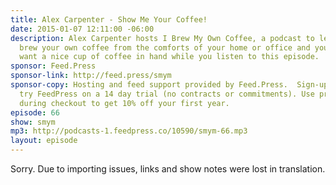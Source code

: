 ```yaml
---
title: Alex Carpenter - Show Me Your Coffee!
date: 2015-01-07 12:11:00 -06:00
description: Alex Carpenter hosts I Brew My Own Coffee, a podcast to learn how to
  brew your own coffee from the comforts of your home or office and you&rsquo;ll definitely
  want a nice cup of coffee in hand while you listen to this episode.
sponsor: Feed.Press
sponsor-link: http://feed.press/smym
sponsor-copy: Hosting and feed support provided by Feed.Press.  Sign-up today and
  try FeedPress on a 14 day trial (no contracts or commitments). Use promo code "smym"
  during checkout to get 10% off your first year.
episode: 66
show: smym
mp3: http://podcasts-1.feedpress.co/10590/smym-66.mp3
layout: episode
---
```


Sorry. Due to importing issues, links and show notes were lost in translation.
